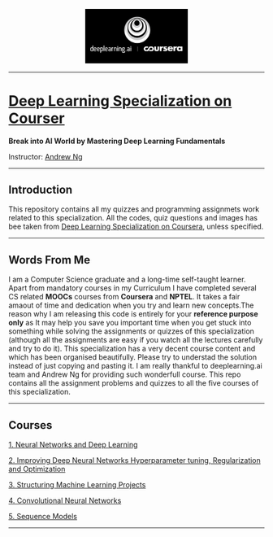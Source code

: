 <p align="center"><img width="40%" src="logo/deeplearning-ai.png" /></p>

----------------------------------------------------------------------------

# [Deep Learning Specialization on Courser](https://www.deeplearning.ai/)

**Break into AI World by Mastering Deep Learning Fundamentals**

Instructor: [Andrew Ng](http://www.andrewng.org/)

----------------------------------------------------------------------------

## Introduction

This repository contains all my quizzes and programming assignmets work related to this specialization. All the codes, quiz questions and images has bee taken from [Deep Learning Specialization on Coursera](https://www.coursera.org/specializations/deep-learning), unless specified.

----------------------------------------------------------------------------

## Words From Me

I am a Computer Science graduate and a long-time self-taught learner. Apart from mandatory courses in my Curriculum I have completed several CS related **MOOCs** courses from **Coursera** and **NPTEL**. It takes a fair amaout of time and dedication when you try and learn new concepts.The reason why I am releasing this code is entirely for your **reference purpose only** as It may help you save you important time when you get stuck into something while solving the assignments or quizzes of this specialization (although all the assignments are easy if you watch all the lectures carefully and try to do it). This specialization has a very decent course content and which has been organised beautifully. Please try to understad the solution instead of just copying and pasting it. I am really thankful to deeplearning.ai team and Andrew Ng for providing such wonderfull course.
This repo contains all the assignment problems and quizzes to all the five courses of this specialization.

----------------------------------------------------------------------------

## Courses

[1. Neural Networks and Deep Learning](https://github.com/SHANK885/Deep-Learning-Specialization-Coursera/tree/master/Course%201.%20Neural%20Networks%20and%20Deep%20Learning) 

[2. Improving Deep Neural Networks Hyperparameter tuning, Regularization and Optimization](https://github.com/SHANK885/Deep-Learning-Specialization-Coursera/tree/master/Course%202.%20Improving%20Deep%20Neural%20Networks%20Hyperparameter%20tuning%2C%20Regularization%20and%20Optimization)

[3. Structuring Machine Learning Projects](https://github.com/SHANK885/Deep-Learning-Specialization-Coursera/tree/master/Course%203.%20Structuring%20Machine%20Learning%20Projects)

[4. Convolutional Neural Networks](https://github.com/SHANK885/Deep-Learning-Specialization-Coursera/tree/master/Course%204.%20Convolutional%20Neural%20Networks)

[5. Sequence Models](https://github.com/SHANK885/Deep-Learning-Specialization-Coursera/tree/master/Course%205.%20Sequence%20Models)

----------------------------------------------------------------------------

